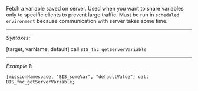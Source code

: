Fetch a variable saved on server.
Used when you want to share variables only to specific clients to prevent large traffic.
Must be run in `scheduled environment` because communication with server takes some time.


---
*Syntaxes:*

[target, varName, default] call `BIS_fnc_getServerVariable`

---
*Example 1:*

```sqf
[missionNamespace, "BIS_someVar", "defaultValue"] call BIS_fnc_getServerVariable;
```